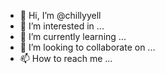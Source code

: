 - 👋 Hi, I’m @chillyyell
- 👀 I’m interested in ...
- 🌱 I’m currently learning ...
- 💞️ I’m looking to collaborate on ...
- 📫 How to reach me ...

<!---
chillyyell/chillyyell is a ✨ special ✨ repository because its `README.md` (this file) appears on your GitHub profile.
You can click the Preview link to take a look at your changes.
--->
